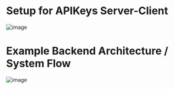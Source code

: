 # Setup for APIKeys Server-Client

![image](https://github.com/user-attachments/assets/e84e9195-8fa5-4e95-9b1c-9c97070c6dde)

# Example Backend Architecture / System Flow
![image](https://github.com/user-attachments/assets/ea841d79-3501-48b2-91f6-21602d40e2d7)

